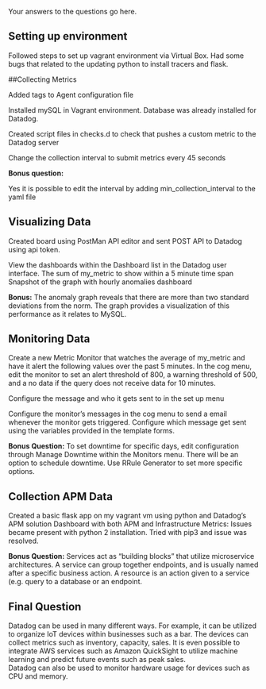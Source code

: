 Your answers to the questions go here.
## Setting up environment

Followed steps to set up vagrant environment via Virtual Box.  Had some bugs that related to the updating python to install tracers and flask.  

##Collecting Metrics

Added tags to Agent configuration file

Installed mySQL in Vagrant environment.  Database was already installed for Datadog.  

Created script files in checks.d to check that pushes a custom metric to the Datadog server

Change the collection interval to submit metrics every 45 seconds

**Bonus question:**

Yes it is possible to edit the interval by adding min_collection_interval to the yaml file

## Visualizing Data

Created board using PostMan API editor and sent POST API to Datadog using api token.  
      
View the dashboards within the Dashboard list in the Datadog user interface.
The sum of my_metric to show within a 5 minute time span
Snapshot of the graph with hourly anomalies dashboard

**Bonus:** 
The anomaly graph reveals that there are more than two standard deviations from the norm.  The graph provides a visualization of this performance as it relates to MySQL. 


## Monitoring Data

 Create a new Metric Monitor that watches the average of my_metric and have it alert the following values over the past 5 minutes.  In the cog menu, edit the monitor to set an alert threshold of 800, a warning threshold of 500, and a no data if the query does not receive data for 10 minutes.  

Configure the message and who it gets sent to in the set up menu

Configure the monitor’s messages in the cog menu to send a email whenever the monitor gets triggered. Configure which message get sent using the variables provided in the template forms. 


**Bonus Question:**
To set downtime for specific days, edit configuration through Manage Downtime within the Monitors menu.  There will be an option to schedule downtime. Use RRule Generator to set more specific options.  


## Collection APM Data

Created a basic flask app on my vagrant vm using python and Datadog’s APM solution
Dashboard with both APM and Infrastructure Metrics:
Issues became present with python 2 installation.  Tried with pip3 and issue was resolved.  

**Bonus Question:**
Services act as “building blocks” that utilize microservice architectures.  A service can group together endpoints, and is usually named after a specific business action.  A resource is an action given to a service (e.g. query to a database or an endpoint.  

## Final Question 
Datadog can be used in many different ways.  For example, it can be utilized to organize IoT devices within businesses such as a bar.  The devices can collect metrics such as inventory, capacity, sales.  It is even possible to integrate AWS services such as Amazon QuickSight to utilize machine learning and predict future events such as peak sales.  
Datadog can also be used to monitor hardware usage for devices such as CPU and memory.  
